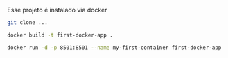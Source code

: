 Esse projeto é instalado via docker

```bash
git clone ...
```

```bash
docker build -t first-docker-app .
```

```bash
docker run -d -p 8501:8501 --name my-first-container first-docker-app
```